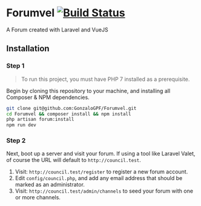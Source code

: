 # Forumvel [![Build Status](https://travis-ci.org/GonzaloGPF/Forumvel.svg?branch=master)](https://travis-ci.org/GonzaloGPF/Forumvel)

A Forum created with Laravel and VueJS

## Installation

### Step 1

> To run this project, you must have PHP 7 installed as a prerequisite.

Begin by cloning this repository to your machine, and installing all Composer & NPM dependencies.

```bash
git clone git@github.com:GonzaloGPF/Forumvel.git
cd Forumvel && composer install && npm install
php artisan forum:install
npm run dev
```

### Step 2

Next, boot up a server and visit your forum. If using a tool like Laravel Valet, of course the URL will default to `http://council.test`. 

1. Visit: `http://council.test/register` to register a new forum account.
2. Edit `config/council.php`, and add any email address that should be marked as an administrator.
3. Visit: `http://council.test/admin/channels` to seed your forum with one or more channels.
